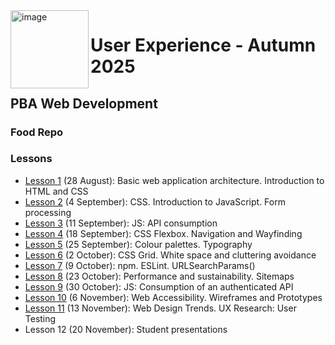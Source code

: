 <img width="125" height="125" alt="image" src="https://github.com/user-attachments/assets/27c75f61-2aab-43f3-b2b7-87c0d1a86e66" align="left" style="z-index: 999;" />

# User Experience - Autumn 2025
## PBA Web Development

### Food Repo
[Throughout the course we will build a front-end sample about recipes: Food Repo(https://github.com/arturomorarioja/). ]: #
[Make sure to `git clone` it once and `git pull` the latest version every week.]: #

### Lessons

- [Lesson 1](https://github.com/arturomorarioja-kea/WD_UX_E25/blob/main/Lesson01/README.md) (28 August): Basic web application architecture. Introduction to HTML and CSS
- [Lesson 2](https://github.com/arturomorarioja-kea/WD_UX_E25/blob/main/Lesson02/README.md) (4 September): CSS. Introduction to JavaScript. Form processing
- [Lesson 3](https://github.com/arturomorarioja-kea/WD_UX_E25/blob/main/Lesson03/README.md) (11 September): JS: API consumption
- [Lesson 4](https://github.com/arturomorarioja-kea/WD_UX_E25/blob/main/Lesson04/README.md) (18 September): CSS Flexbox. Navigation and Wayfinding
- [Lesson 5](https://github.com/arturomorarioja-kea/WD_UX_E25/blob/main/Lesson05/README.md) (25 September): Colour palettes. Typography
- [Lesson 6](https://github.com/arturomorarioja-kea/WD_UX_E25/blob/main/Lesson06/README.md) (2 October): CSS Grid. White space and cluttering avoidance
- [Lesson 7](https://github.com/arturomorarioja-kea/WD_UX_E25/blob/main/Lesson07/README.md) (9 October): npm. ESLint. URLSearchParams()
- [Lesson 8](https://github.com/arturomorarioja-kea/WD_UX_E25/blob/main/Lesson08/README.md) (23 October): Performance and sustainability. Sitemaps
- [Lesson 9](https://github.com/arturomorarioja-kea/WD_UX_E25/blob/main/Lesson09/README.md) (30 October): JS: Consumption of an authenticated API
- [Lesson 10](https://github.com/arturomorarioja-kea/WD_UX_E25/edit/main/Lesson10/README.md) (6 November): Web Accessibility. Wireframes and Prototypes
- [Lesson 11](https://github.com/arturomorarioja-kea/WD_UX_E25/blob/main/Lesson11/README.md) (13 November): Web Design Trends. UX Research: User Testing
- Lesson 12 (20 November): Student presentations
